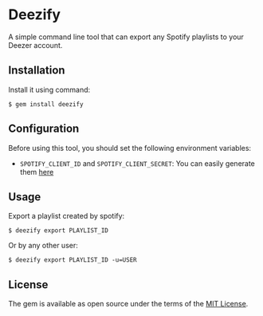 # Deezify

A simple command line tool that can export any Spotify playlists to your Deezer account.

## Installation

Install it using command:

    $ gem install deezify
    
## Configuration

Before using this tool, you should set the following environment variables:

- ``SPOTIFY_CLIENT_ID`` and ``SPOTIFY_CLIENT_SECRET``: You can easily generate them [here](https://developer.spotify.com/my-applications)

## Usage

Export a playlist created by spotify:

    $ deezify export PLAYLIST_ID
    
Or by any other user:
    
    $ deezify export PLAYLIST_ID -u=USER

## License

The gem is available as open source under the terms of the [MIT License](http://opensource.org/licenses/MIT).

